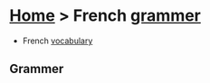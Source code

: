 <link type="text/css" rel="stylesheet" href="../md.css">

# [Home](../index.md) > French [grammer](grammer.md)
- French [vocabulary](vocabulary.md)

## Grammer

##